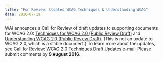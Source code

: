 ```yaml
---
title: "For Review: Updated WCAG Techniques & Understanding WCAG"
date: 2016-07-19
---
```

<p> <span class="description">WAI announces a Call for Review of draft updates to supporting documents for WCAG 2.0: <a href="http://www.w3.org/WAI/GL/2016/WD-WCAG20-TECHS-20160719/">Techniques for WCAG 2.0 (Public Review Draft)</a> and <a href="http://www.w3.org/WAI/GL/2016/WD-UNDERSTANDING-WCAG20-20160719/">Understanding WCAG 2.0 (Public Review Draft)</a>. (This is not an update to WCAG 2.0, which is a stable document.) To learn more about the updates, see <a href="https://lists.w3.org/Archives/Public/w3c-wai-ig/2016JulSep/0058.html">Call for Review: WCAG 2.0 Techniques Draft Updates e-mail</a>.<strong> </strong>Please submit comments by <strong>9 August 2016</strong>.</span></p>